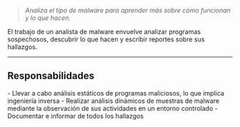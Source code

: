 >*Analiza el tipo de malware para aprender más sobre cómo funcionan y lo que hacen.*

El trabajo de un analista de malware envuelve analizar programas sospechosos, descubrir lo que hacen y escribir reportes sobre sus hallazgos.

-----------------------------
<h2>Responsabilidades</h2>
- Llevar a cabo análisis estáticos de programas maliciosos, lo que implica ingeniería inversa
- Realizar análisis dinámicos de muestras de malware mediante la observación de sus actividades en un entorno controlado
- Documentar e informar de todos los hallazgos